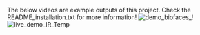 The below videos are example outputs of this project. Check the README_installation.txt for more information!
![demo_biofaces_!](https://user-images.githubusercontent.com/42481436/118706177-ebf7db00-b7cd-11eb-8179-b4958de5fbf9.gif)
![live_demo_IR_Temp](https://user-images.githubusercontent.com/42481436/118706185-ee5a3500-b7cd-11eb-9437-e676680b4ea3.gif)
